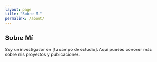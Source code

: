 ```yaml
---
layout: page
title: "Sobre Mí"
permalink: /about/
---
```


## Sobre Mí

Soy un investigador en [tu campo de estudio]. Aquí puedes conocer más sobre mis proyectos y publicaciones.
